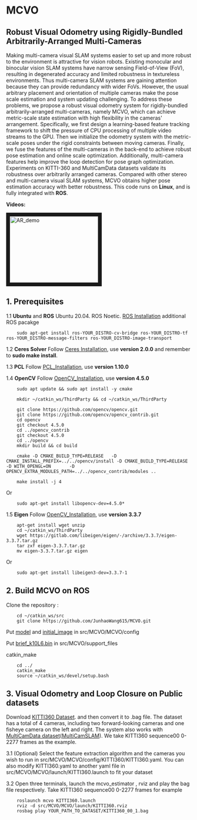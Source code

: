 # MCVO
## Robust Visual Odometry using Rigidly-Bundled Arbitrarily-Arranged Multi-Cameras

Making multi-camera visual SLAM systems easier to set up and more robust to the environment is attractive for vision robots. Existing monocular and binocular vision SLAM systems have narrow sensing Field-of-View (FoV), resulting in degenerated accuracy and limited robustness in textureless environments. Thus multi-camera SLAM systems are gaining attention because they can provide redundancy with wider FoVs. However, the usual arbitrary placement and orientation of multiple cameras make the pose scale estimation and system updating challenging. To address these problems, we propose a robust visual odometry system for rigidly-bundled arbitrarily-arranged multi-cameras, namely MCVO, which can achieve metric-scale state estimation with high flexibility in the cameras' arrangement. Specifically, we first design a learning-based feature tracking framework to shift the pressure of CPU processing of multiple video streams to the GPU. Then we initialize the odometry system with the metric-scale poses under the rigid constraints between moving cameras. Finally, we fuse the features of the multi-cameras in the back-end to achieve robust pose estimation and online scale optimization. Additionally, multi-camera features help improve the loop detection for pose graph optimization. Experiments on KITTI-360 and MultiCamData datasets validate its robustness over arbitrarily arranged cameras. Compared with other stereo and multi-camera visual SLAM systems, MCVO obtains higher pose estimation accuracy with better robustness.  This code runs on **Linux**, and is fully integrated with **ROS**. 

**Videos:**

<a href="https://youtu.be/lSoDYYae8mo" target="_blank"><img src="https://img.youtube.com/vi/lSoDYYae8mo/1.jpg" 
alt="AR_demo" width="240" height="180" border="10" /></a>

## 1. Prerequisites
1.1 **Ubuntu** and **ROS**
Ubuntu  20.04.
ROS Noetic. [ROS Installation](http://wiki.ros.org/ROS/Installation)
additional ROS pacakge
```
    sudo apt-get install ros-YOUR_DISTRO-cv-bridge ros-YOUR_DISTRO-tf ros-YOUR_DISTRO-message-filters ros-YOUR_DISTRO-image-transport
```

1.2 **Ceres Solver**
Follow [Ceres Installation](http://ceres-solver.org/installation.html), use **version 2.0.0** and remember to **sudo make install**.

1.3 **PCL**
Follow [PCL_Installation](https://github.com/PointCloudLibrary/pcl/releases), use **version 1.10.0**

1.4 **OpenCV**
Follow [OpenCV_Installation](https://github.com/opencv/opencv/releases), use **version 4.5.0**
```
    sudo apt update && sudo apt install -y cmake 
    
    mkdir ~/catkin_ws/ThirdParty && cd ~/catkin_ws/ThirdParty
    
    git clone https://github.com/opencv/opencv.git
    git clone https://github.com/opencv/opencv_contrib.git
    cd opencv
    git checkout 4.5.0
    cd ../opencv_contrib
    git checkout 4.5.0
    cd ../opencv
    mkdir build && cd build
    
    cmake -D CMAKE_BUILD_TYPE=RELEASE   -D CMAKE_INSTALL_PREFIX=../../opencv/install -D CMAKE_BUILD_TYPE=RELEASE  -D WITH_OPENGL=ON       -D OPENCV_EXTRA_MODULES_PATH=../../opencv_contrib/modules ..
    
    make install -j 4
```

Or

```
    sudo apt-get install libopencv-dev=4.5.0*
```

1.5 **Eigen**
Follow [OpenCV_Installation](https://github.com/opencv/opencv/releases), use **version 3.3.7**
```
    apt-get install wget unzip
    cd ~/catkin_ws/ThirdParty  
    wget https://gitlab.com/libeigen/eigen/-/archive/3.3.7/eigen-3.3.7.tar.gz
    tar zxf eigen-3.3.7.tar.gz
    mv eigen-3.3.7.tar.gz eigen
```

Or

```
    sudo apt-get install libeigen3-dev=3.3.7-1
```

## 2. Build MCVO on ROS
Clone the repository :
```
    cd ~/catkin_ws/src
    git clone https://github.com/JunhaoWang615/MCVO.git
```
Put [model](https://drive.google.com/drive/folders/1ahtFbkz2CLiPJWnmo5g6EV2AOELY5Ug2?usp=drive_link) and [initial_image](https://drive.google.com/drive/folders/1DEoLYAlBCSJyuEjIHc0Oc6mCKOju_G_r?usp=drive_link) in src/MCVO/MCVO/config

Put [brief_k10L6.bin](https://drive.google.com/file/d/1lPjAWAf8BFSGq-OLshMiUR9wWNKH0qam/view?usp=drive_link) in src/MCVO/support_files

catkin_make
```
    cd ../
    catkin_make
    source ~/catkin_ws/devel/setup.bash
```

## 3. Visual Odometry and Loop Closure on Public datasets
Download [KITTI360 Dataset](https://www.cvlibs.net/datasets/kitti-360). and then convert it to .bag file. The dataset has a total of 4 cameras, including two forward-looking cameras and one fisheye camera on the left and right. The system also works with [MultiCamData dataset](https://drive.google.com/drive/folders/151_ifKEE8WYHAeZ9hGcC69iotIpevBf8?usp=sharing)([MultiCamSLAM](https://github.com/neufieldrobotics/MultiCamSLAM)). We take KITTI360 sequence00 0-2277 frames as the example.

3.1 (Optional) Select the feature extraction algorithm and the cameras you wish to run in src/MCVO/MCVO/config/KITTI360/KITTI360.yaml. You can also modify KITTI360.yaml to another yaml file in src/MCVO/MCVO/launch/KITTI360.launch to fit your dataset


3.2 Open three terminals, launch the mcvo_estimator , rviz and play the bag file respectively. Take KITTI360 sequence00 0-2277 frames for example
```
    roslaunch mcvo KITTI360.launch 
    rviz -d src/MCVO/MCVO/launch/KITTI360.rviz
    rosbag play YOUR_PATH_TO_DATASET/KITTI360_00_1.bag
```



